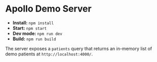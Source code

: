 # Apollo Demo Server

- **Install:** `npm install`
- **Start:** `npm start`
- **Dev mode:** `npm run dev`
- **Build:** `npm run build`

The server exposes a `patients` query that returns an in-memory list of demo patients at `http://localhost:4000/`.
